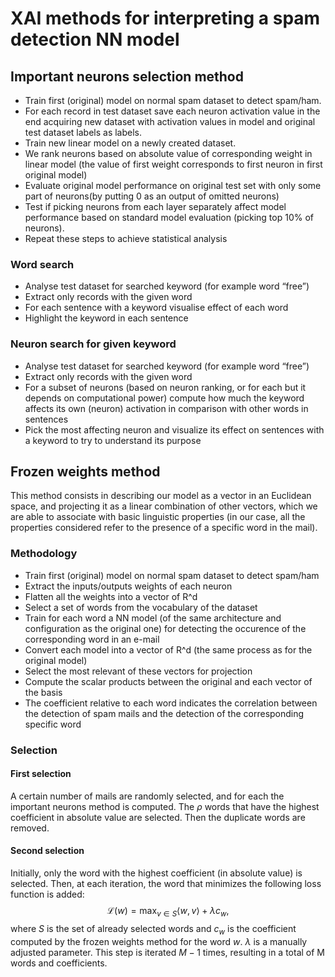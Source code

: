 # XAI methods for interpreting a spam detection NN model
## Important neurons selection method
- Train first (original) model on normal spam dataset to detect spam/ham.
- For each record in test dataset save each neuron activation value in the end acquiring new dataset with activation values in model and original test dataset labels as labels.
- Train new linear model on a newly created dataset.
- We rank neurons based on absolute value of corresponding weight in linear model (the value of first weight corresponds to first neuron in first original model)
- Evaluate original model performance on original test set with only some part of neurons(by putting 0 as an output of omitted neurons)
- Test if picking neurons from each layer separately affect model performance based on standard model evaluation (picking top 10% of neurons).
- Repeat these steps to achieve statistical analysis

### Word search
- Analyse test dataset for searched keyword (for example word “free”)
- Extract only records with the given word
- For each sentence with a keyword visualise effect of each word 
- Highlight the keyword in each sentence

### Neuron search for given keyword
- Analyse test dataset for searched keyword (for example word “free”)
- Extract only records with the given word
- For a subset of neurons (based on neuron ranking, or for each but it depends on computational power) compute  how much the keyword affects its own (neuron) activation in comparison with other words in sentences
- Pick the most affecting neuron and visualize its effect on sentences with a keyword to try to understand its purpose 

## Frozen weights method
This method consists in describing our model as a vector in an Euclidean space, and projecting it as a linear combination of other vectors, which we are able to associate with basic linguistic properties (in our case, all the properties considered refer to the presence of a specific word in the mail).

### Methodology
- Train first (original) model on normal spam dataset to detect spam/ham
- Extract the inputs/outputs weights of each neuron
- Flatten all the weights into a vector of R^d
- Select a set of words from the vocabulary of the dataset
- Train for each word a NN model (of the same architecture and configuration as the original one) for detecting the occurence of the corresponding word in an e-mail
- Convert each model into a vector of R^d (the same process as for the original model)
- Select the most relevant of these vectors for projection
- Compute the scalar products between the original and each vector of the basis
- The coefficient relative to each word indicates the correlation between the detection of spam mails and the detection of the corresponding specific word

### Selection
#### First selection
A certain number of mails are randomly selected, and for each the important neurons method is computed. The $\rho$ words that have the highest coefficient in absolute value are selected. Then the duplicate words are removed.
#### Second selection
Initially, only the word with the highest coefficient (in absolute value) is selected. Then, at each iteration, the word that minimizes the following loss function is added:
$$\mathcal{L}(w)= \max_{v\in S} \langle w,v\rangle + \lambda c_w,$$
where $S$ is the set of already selected words and $c_w$ is the coefficient computed by the frozen weights method for the word $w$. $\lambda$ is a manually adjusted parameter.
 This step is iterated $M-1$ times, resulting in a total of M words and coefficients.
